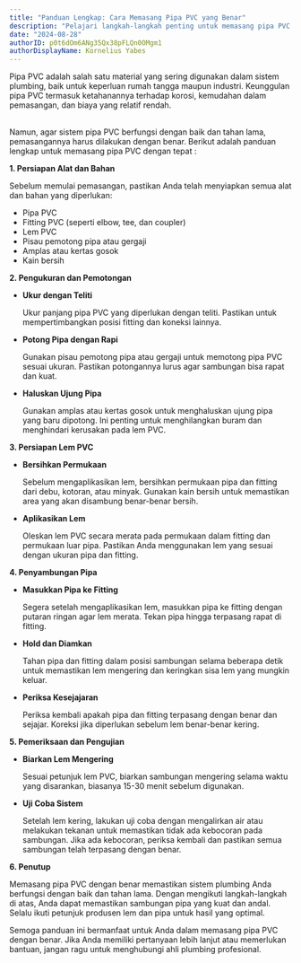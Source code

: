 ```yaml
---
title: "Panduan Lengkap: Cara Memasang Pipa PVC yang Benar"
description: "Pelajari langkah-langkah penting untuk memasang pipa PVC dengan benar, termasuk pemotongan, pembersihan, dan penyambungan. Ikuti panduan ini untuk memastikan sambungan yang kuat dan bebas kebocoran."
date: "2024-08-28"
authorID: p0t6dOm6ANg35Qx38pFLQn0OMgm1
authorDisplayName: Kornelius Yabes
---
```


Pipa PVC adalah salah satu material yang sering digunakan dalam sistem plumbing, baik untuk keperluan rumah tangga maupun industri. Keunggulan pipa PVC termasuk ketahanannya terhadap korosi, kemudahan dalam pemasangan, dan biaya yang relatif rendah.

<br />
Namun, agar sistem pipa PVC berfungsi dengan baik dan tahan lama, pemasangannya harus
dilakukan dengan benar. Berikut adalah panduan lengkap untuk memasang pipa PVC dengan
tepat :

<b>1. Persiapan Alat dan Bahan</b>

Sebelum memulai pemasangan, pastikan Anda telah menyiapkan semua alat dan bahan yang
diperlukan:

- Pipa PVC
- Fitting PVC (seperti elbow, tee, dan coupler)
- Lem PVC
- Pisau pemotong pipa atau gergaji
- Amplas atau kertas gosok
- Kain bersih

<b>2. Pengukuran dan Pemotongan</b>

- <b>Ukur dengan Teliti</b>

  Ukur panjang pipa PVC yang diperlukan dengan teliti. Pastikan untuk mempertimbangkan posisi fitting dan koneksi lainnya.

- <b>Potong Pipa dengan Rapi</b>

  Gunakan pisau pemotong pipa atau gergaji untuk memotong pipa PVC sesuai ukuran. Pastikan potongannya lurus agar sambungan bisa rapat dan kuat.

- <b>Haluskan Ujung Pipa</b>

  Gunakan amplas atau kertas gosok untuk menghaluskan ujung pipa yang baru dipotong. Ini penting untuk menghilangkan buram dan menghindari kerusakan pada lem PVC.

<b>3. Persiapan Lem PVC</b>

- <b>Bersihkan Permukaan</b>

  Sebelum mengaplikasikan lem, bersihkan permukaan pipa dan fitting dari debu, kotoran, atau minyak. Gunakan kain bersih untuk memastikan area yang akan disambung benar-benar bersih.

- <b>Aplikasikan Lem</b>

  Oleskan lem PVC secara merata pada permukaan dalam fitting dan permukaan luar pipa. Pastikan Anda menggunakan lem yang sesuai dengan ukuran pipa dan fitting.

<b>4. Penyambungan Pipa</b>

- <b>Masukkan Pipa ke Fitting</b>

  Segera setelah mengaplikasikan lem, masukkan pipa ke fitting dengan putaran ringan agar lem merata. Tekan pipa hingga terpasang rapat di fitting.

- <b>Hold dan Diamkan</b>

  Tahan pipa dan fitting dalam posisi sambungan selama beberapa detik untuk memastikan lem mengering dan keringkan sisa lem yang mungkin keluar.

- <b>Periksa Kesejajaran</b>

  Periksa kembali apakah pipa dan fitting terpasang dengan benar dan sejajar. Koreksi jika diperlukan sebelum lem benar-benar kering.

<b>5. Pemeriksaan dan Pengujian</b>

- <b>Biarkan Lem Mengering</b>

  Sesuai petunjuk lem PVC, biarkan sambungan mengering selama waktu yang disarankan, biasanya 15-30 menit sebelum digunakan.

- <b>Uji Coba Sistem</b>

  Setelah lem kering, lakukan uji coba dengan mengalirkan air atau melakukan tekanan untuk memastikan tidak ada kebocoran pada sambungan. Jika ada kebocoran, periksa kembali dan pastikan semua sambungan telah terpasang dengan benar.

<b>6. Penutup</b>

Memasang pipa PVC dengan benar memastikan sistem plumbing Anda berfungsi dengan baik dan tahan lama. Dengan mengikuti langkah-langkah di atas, Anda dapat memastikan sambungan pipa yang kuat dan andal. Selalu ikuti petunjuk produsen lem dan pipa untuk hasil yang optimal.

Semoga panduan ini bermanfaat untuk Anda dalam memasang pipa PVC dengan benar. Jika Anda memiliki pertanyaan lebih lanjut atau memerlukan bantuan, jangan ragu untuk menghubungi ahli plumbing profesional.
